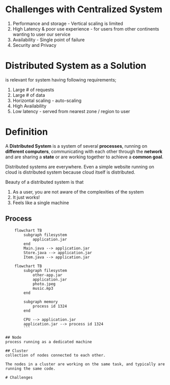 # Challenges with Centralized System
1. Performance and storage - Vertical scaling is limited
2. High Latency & poor use experience - for users from other continents wanting to user our service 
3. Availability - Single point of failure
4. Security and Privacy

# Distributed System as a Solution
is relevant for system having following requirements;
1. Large # of requests
2. Large # of data
3. Horizontal scaling - auto-scaling
4. High Availability
5. Low latency - served from nearest zone / region to user

# Definition

A **Distributed System** is a system of several **processes**, running on **different computers**, communicating with each other through the **network** and are sharing a **state** or are working together to achieve a **common goal**.

Distributed systems are everywhere. Even a simple website running on cloud is distributed system because cloud itself is distributed.

Beauty of a distributed system is that
1. As a user, you are not aware of the complexities of the system
2. It just works!
3. Feels like a single machine

## Process
```mermaid
    flowchart TB
        subgraph filesystem
            application.jar
        end
        Main.java --> application.jar
        Store.java --> application.jar
        Item.java --> application.jar
```

```mermaid
    flowchart TB
        subgraph filesystem
            other-app.jar
            application.jar
            photo.jpeg
            music.mp3
        end
        
        subgraph memory
            process id 1324
        end
        
        CPU --> application.jar
        application.jar --> process id 1324        
        ```

## Node
process running as a dedicated machine

## Cluster
collection of nodes connected to each other.

The nodes in a cluster are working on the same task, and typically are running the same code.

# Challenges
